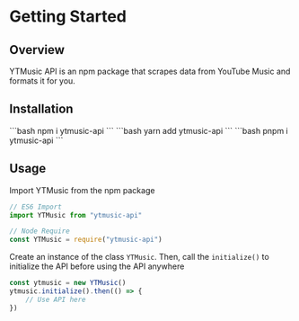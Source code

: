 # Getting Started

## Overview

YTMusic API is an npm package that scrapes data from YouTube Music and formats it for you.

## Installation

<code-group>
<code-block title="npm">
```bash
npm i ytmusic-api
```
</code-block>

<code-block title="yarn">
```bash
yarn add ytmusic-api
```
</code-block>

<code-block title="pnpm">
```bash
pnpm i ytmusic-api
```
</code-block>
</code-group>

## Usage

Import YTMusic from the npm package

```ts
// ES6 Import
import YTMusic from "ytmusic-api"

// Node Require
const YTMusic = require("ytmusic-api")
```

Create an instance of the class `YTMusic`.
Then, call the `initialize()` to initialize the API before using the API anywhere

```ts
const ytmusic = new YTMusic()
ytmusic.initialize().then(() => {
	// Use API here
})
```
